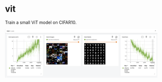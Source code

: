 # vit

Train a small ViT model on CIFAR10. 

![Screenshot 2025-03-08 at 15.27.14.png](screenshots/Screenshot%202025-03-08%20at%2015.27.14.png)